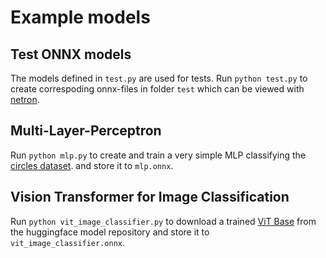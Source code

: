 # Example models

## Test ONNX models

The models defined in `test.py` are used for tests. Run `python test.py`
to create correspoding onnx-files in folder `test` which can be viewed with [netron](netron.app).

## Multi-Layer-Perceptron

Run `python mlp.py` to create and train a very simple MLP classifying the
[circles dataset](https://scikit-learn.org/stable/modules/generated/sklearn.datasets.make_circles.html).
and store it to `mlp.onnx`.


## Vision Transformer for Image Classification

Run `python vit_image_classifier.py` to download a trained
[ViT Base](https://huggingface.co/google/vit-base-patch32-224-in21k)
from the huggingface model repository and store it to `vit_image_classifier.onnx`.